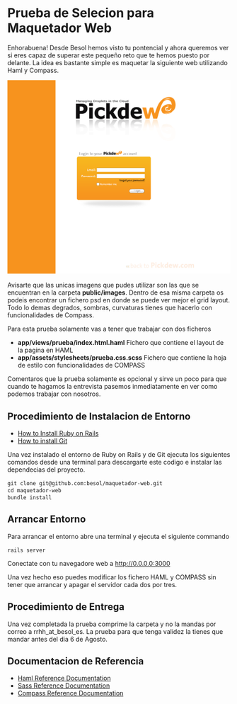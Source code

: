 Prueba de Selecion para Maquetador Web
==============

Enhorabuena! Desde Besol hemos visto tu pontencial y ahora queremos ver si eres capaz de superar este pequeño 
reto que te hemos puesto por delante. La idea es bastante simple es maquetar la siguiente web utilizando Haml y Compass.

![Look and Feal](https://github.com/besol/maquetador-web/raw/master/public/images/pickdew.png)

Avisarte que las unicas imagens que pudes utilizar son las que se encuentran en la carpeta **public/images**. Dentro de
esa misma carpeta os podeis encontrar un fichero psd en donde se puede ver mejor el grid layout. Todo lo demas degrados, 
sombras, curvaturas tienes que hacerlo con funcionalidades de Compass.

Para esta prueba solamente vas a tener que trabajar con dos ficheros

* **app/views/prueba/index.html.haml** Fichero que contiene el layout de la pagina en HAML
* **app/assets/stylesheets/prueba.css.scss** Fichero que contiene la hoja de estilo con funcionalidades de COMPASS

Comentaros que la prueba solamente es opcional y sirve un poco para que cuando te hagamos la entrevista pasemos 
inmediatamente en ver como podemos trabajar con nosotros.

Procedimiento de Instalacion de Entorno
---------------------
* [How to Install Ruby on Rails](http://rubyonrails.org/download/)
* [How to install Git](https://help.github.com/articles/set-up-git)

Una vez instalado el entorno de Ruby on Rails y de Git ejecuta los siguientes comandos desde una terminal
para descargarte este codigo e instalar las dependecias del proyecto.

	git clone git@github.com:besol/maquetador-web.git
	cd maquetador-web
	bundle install
	
Arrancar Entorno
---------------------
Para arrancar el entorno abre una terminal y ejecuta el siguiente commando

	rails server

Conectate con tu navegadore web a http://0.0.0.0:3000

Una vez hecho eso puedes modificar los fichero HAML y COMPASS sin tener que arrancar y apagar el servidor cada dos 
por tres.

Procedimiento de Entrega
---------------------
Una vez completada la prueba comprime la carpeta y no la mandas por correo a rrhh_at_besol_es. La prueba para que 
tenga validez la tienes que mandar antes del dia 6 de Agosto.

Documentacion de Referencia
---------------------
* [Haml Reference Documentation](http://haml.info/docs/yardoc/file.HAML_REFERENCE.html)
* [Sass Reference Documentation](http://sass-lang.com/)
* [Compass Reference Documentation](http://compass-style.org/reference/compass/)





